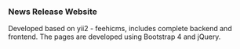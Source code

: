 ### News Release Website

Developed based on yii2 - feehicms, includes complete backend and frontend. The pages are developed using Bootstrap 4 and jQuery.
